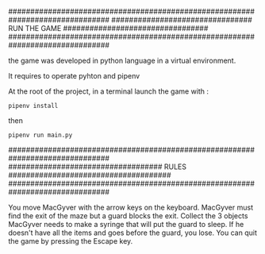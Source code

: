###############################################################################
################################ RUN THE GAME #################################
###############################################################################

the game was developed in python language in a virtual environment.

It requires to operate pyhton and pipenv 

At the root of the project, in a terminal launch the game with :

	pipenv install

then

	pipenv run main.py
	
	
###############################################################################
################################### RULES #####################################
###############################################################################

You move MacGyver with the arrow keys on the keyboard.
MacGyver must find the exit of the maze but a guard blocks the exit.
Collect the 3 objects MacGyver needs to make a syringe that will put the guard
to sleep.
If he doesn't have all the items and goes before the guard, you lose.
You can quit the game by pressing the Escape key.
